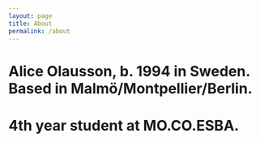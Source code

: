 ```yaml
---
layout: page
title: About
permalink: /about
---
```



<h1>Alice Olausson, b. 1994 in Sweden. Based in Malmö/Montpellier/Berlin.</h1> 
  <h></h>
 <h1>4th year student at MO.CO.ESBA. </h1>

